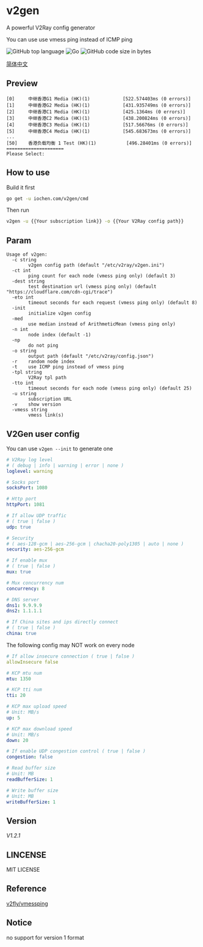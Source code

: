 # v2gen

A powerful V2Ray config generator

You can use use vmess ping instead of ICMP ping

![GitHub top language](https://img.shields.io/github/languages/top/iochen/v2gen) ![Go](https://github.com/iochen/v2gen/workflows/Go/badge.svg) ![GitHub code size in bytes](https://img.shields.io/github/languages/code-size/iochen/v2gen) 

[简体中文](README_zh_cn.md)

## Preview
```
[0] 	中继香港G1 Media (HK)(1)          	[522.574403ms (0 errors)]
[1] 	中继香港G2 Media (HK)(1)          	[431.935749ms (0 errors)]
[2] 	中继香港C1 Media (HK)(1)          	[425.1364ms (0 errors)]
[3] 	中继香港C2 Media (HK)(1)          	[438.200824ms (0 errors)]
[4] 	中继香港C3 Media (HK)(1)          	[517.56676ms (0 errors)]
[5] 	中继香港C4 Media (HK)(1)          	[545.683673ms (0 errors)]
...
[50]    香港负载均衡 1 Test (HK)(1)           [496.28401ms (0 errors)]
=====================
Please Select:
```

## How to use

Build it first

```sh
go get -u iochen.com/v2gen/cmd
```
  
Then run

```sh
v2gen -u {{Your subscription link}} -o {{Your V2Ray config path}}
```

## Param

```Param
Usage of v2gen:
  -c string
        v2gen config path (default "/etc/v2ray/v2gen.ini")
  -ct int
        ping count for each node (vmess ping only) (default 3)
  -dest string
        test destination url (vmess ping only) (default "https://cloudflare.com/cdn-cgi/trace")
  -eto int
        timeout seconds for each request (vmess ping only) (default 8)
  -init
        initialize v2gen config
  -med
        use median instead of ArithmeticMean (vmess ping only)
  -n int
        node index (default -1)
  -np
        do not ping
  -o string
        output path (default "/etc/v2ray/config.json")
  -r    random node index
  -t    use ICMP ping instead of vmess ping
  -tpl string
        V2Ray tpl path
  -tto int
        timeout seconds for each node (vmess ping only) (default 25)
  -u string
        subscription URL
  -v    show version
  -vmess string
        vmess link(s)
```

## V2Gen user config

You can use `v2gen --init` to generate one

```yaml
# V2Ray log level
# ( debug | info | warning | error | none )
loglevel: warning

# Socks port
socksPort: 1080

# Http port
httpPort: 1081

# If allow UDP traffic
# ( true | false )
udp: true

# Security
# ( aes-128-gcm | aes-256-gcm | chacha20-poly1305 | auto | none )
security: aes-256-gcm

# If enable mux
# ( true | false )
mux: true

# Mux concurrency num
concurrency: 8

# DNS server
dns1: 9.9.9.9
dns2: 1.1.1.1

# If China sites and ips directly connect
# ( true | false )
china: true

```

The following config may NOT work on every node

```yaml
# If allow insecure connection ( true | false )
allowInsecure false

# KCP mtu num
mtu: 1350

# KCP tti num
tti: 20

# KCP max upload speed
# Unit: MB/s
up: 5

# KCP max download speed
# Unit: MB/s
down: 20

# If enable UDP congestion control ( true | false )
congestion: false

# Read buffer size
# Unit: MB
readBufferSize: 1

# Write buffer size
# Unit: MB
writeBufferSize: 1
```

## Version

*V1.2.1*

## LINCENSE

MIT LICENSE

## Reference

[v2fly/vmessping](https://github.com/v2fly/vmessping)

## Notice

no support for version 1 format
